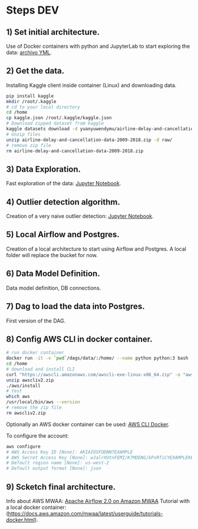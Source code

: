# Steps DEV

## 1) Set initial architecture.
Use of Docker containers with python and JupyterLab to start exploring the data: [archivo YML](docker-compose.yml).

## 2) Get the data.
Installing Kaggle client inside container (Linux) and downloading data.

```bash
pip install kaggle
mkdir /root/.kaggle
# cd to your local directory
cd /home
cp kaggle.json /root/.kaggle/kaggle.json
# Download zipped dataset from kaggle
kaggle datasets download -d yuanyuwendymu/airline-delay-and-cancellation-data-2009-2018
# Unzip files
unzip airline-delay-and-cancellation-data-2009-2018.zip -d raw/
# remove zip file
rm airline-delay-and-cancellation-data-2009-2018.zip 
```

## 3) Data Exploration.
Fast exploration of the data: [Jupyter Notebook](./jupyter/Exploratory.ipynb).

## 4) Outlier detection algorithm.
Creation of a very naive outlier detection: [Jupyter Notebook](./jupyter/Outlier_detection.ipynb).

## 5) Local Airflow and Postgres.
Creation of a local architecture to start using Airflow and Postgres. A local folder will replace the bucket for now.

## 6) Data Model Definition.
Data model definition, DB connections.

## 7) Dag to load the data into Postgres.
First version of the DAG.

## 8) Config AWS CLI in docker container.
```bash
# run docker container
docker run -it -v `pwd`/dags/data/:/home/ --name python python:3 bash
cd /home
# download and install CLI
curl "https://awscli.amazonaws.com/awscli-exe-linux-x86_64.zip" -o "awscliv2.zip"
unzip awscliv2.zip
./aws/install
# test
which aws
/usr/local/bin/aws --version
# remove the zip file
rm awscliv2.zip
```
Optionally an AWS docker container can be used: [AWS CLI Docker](https://docs.aws.amazon.com/cli/latest/userguide/install-cliv2-docker.html).

To configure the account:
```bash
aws configure
# AWS Access Key ID [None]: AKIAIOSFODNN7EXAMPLE
# AWS Secret Access Key [None]: wJalrXUtnFEMI/K7MDENG/bPxRfiCYEXAMPLEKEY
# Default region name [None]: us-west-2
# Default output format [None]: json
```

## 9) Scketch final architecture.
Info about AWS MWAA: [Apache Airflow 2.0 on Amazon MWAA](https://www.youtube.com/watch?v=79IyGdIU7FA)
Tutorial with a local docker container: (https://docs.aws.amazon.com/mwaa/latest/userguide/tutorials-docker.html).
